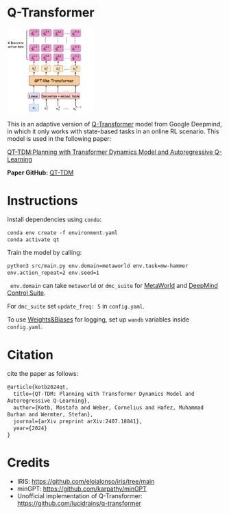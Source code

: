 # Q-Transformer
<img src="https://github.com/2M-kotb/Q-Transformer/blob/main/QT.png" width=40% height=40%>

This is an adaptive version of [Q-Transformer](https://qtransformer.github.io/) model from Google Deepmind, in which it only works with state-based tasks in an online RL scenario.
This model is used in the following paper:

[QT-TDM:Planning with Transformer Dynamics Model and Autoregressive Q-Learning](https://arxiv.org/pdf/2407.18841)

__Paper GitHub:__ [QT-TDM](https://github.com/2M-kotb/QT-TDM/tree/main)


# Instructions
Install dependencies using ``` conda ```:
```
conda env create -f environment.yaml
conda activate qt
```
Train the model by calling:
```
python3 src/main.py env.domain=metaworld env.task=mw-hammer env.action_repeat=2 env.seed=1
```
``` env.domain``` can take ```metaworld``` or ```dmc_suite``` for [MetaWorld](https://meta-world.github.io) and [DeepMind Control Suite](https://github.com/deepmind/dm_control).

For ```dmc_suite``` set ```update_freq: 5``` in ```config.yaml```.

To use [Weights&Biases](https://wandb.ai/site/) for logging, set up ```wandb``` variables inside ```config.yaml```.

# Citation
cite the paper as follows:
```
@article{kotb2024qt,
  title={QT-TDM: Planning with Transformer Dynamics Model and Autoregressive Q-Learning},
  author={Kotb, Mostafa and Weber, Cornelius and Hafez, Muhammad Burhan and Wermter, Stefan},
  journal={arXiv preprint arXiv:2407.18841},
  year={2024}
}
```

# Credits
* IRIS: https://github.com/eloialonso/iris/tree/main
* minGPT: https://github.com/karpathy/minGPT
* Unofficial implementation of Q-Transformer: https://github.com/lucidrains/q-transformer

